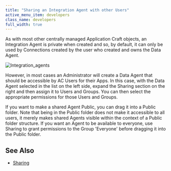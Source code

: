 ```yaml
---
title: "Sharing an Integration Agent with other Users"
active_menu_item: developers
class_name: developers
full_width: true
---
```



As with most other centrally managed Application Craft objects, an Integration Agent is private when created and so, by default, it can only be used by Connections created by the user who created and owns the Data Agent.

![Integration\_agents](/img/docs/integration_agents.zoom43.png)

However, in most cases an Administrator will create a Data Agent that should be accessible by AC Users for their Apps. In this case, with the Data Agent selected in the list on the left side, expand the Sharing section on the right and then assign it to Users and Groups. You can then select the appropriate permissions for those Users and Groups.

If you want to make a shared Agent Public, you can drag it into a Public folder. Note that being in the Public folder does not make it accessible to all users, it merely makes shared Agents visible within the context of a Public folder structure. If you want an Agent to be available to everyone, use Sharing to grant permissions to the Group 'Everyone' before dragging it into the Public folder.

## **See Also**

 - [Sharing](/developers/user-guide/product-guide/the-console/sharing)

